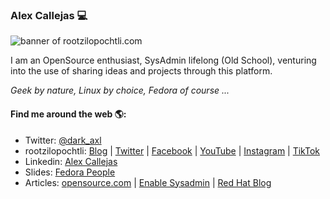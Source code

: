 ### Alex Callejas 💻

<img src="https://github.com/darkaxl/darkaxl/blob/master/header4github.png" alt="banner of rootzilopochtli.com">

I am an OpenSource enthusiast, SysAdmin lifelong  (Old School), venturing into the use of sharing ideas and projects through this platform.

_Geek by nature, Linux by choice, Fedora of course ..._

#### Find me around the web 🌎:

- Twitter: [@dark_axl](https://twitter.com/dark_axl)
- rootzilopochtli: [Blog](http://www.rootzilopochtli.com/) | [Twitter](https://twitter.com/rootzilopochtli) | [Facebook](https://www.facebook.com/rootzilopochtli) | [YouTube](https://www.youtube.com/channel/UC3LxXGofMGXM53qjEnS18ag) | [Instagram](https://www.instagram.com/rootzilopochtli/) | [TikTok](https://www.tiktok.com/@rootzilopochtli?)
- Linkedin: [Alex Callejas](https://www.linkedin.com/in/alexcallejas/)
- Slides: [Fedora People](https://darkaxl017.fedorapeople.org/slides/)
- Articles: [opensource.com](https://opensource.com/users/darkaxl) | [Enable Sysadmin](https://www.redhat.com/sysadmin/users/darkaxl) | [Red Hat Blog](https://www.redhat.com/en/authors/alex-callejas)

<!--
**darkaxl/darkaxl** is a ✨ _special_ ✨ repository because its `README.md` (this file) appears on your GitHub profile.

### Hi there 👋

Here are some ideas to get you started:

- 🔭 I’m currently working on ...
- 🌱 I’m currently learning ...
- 👯 I’m looking to collaborate on ...
- 🤔 I’m looking for help with ...
- 💬 Ask me about ...
- 📫 How to reach me: ...
- 😄 Pronouns: ...
- ⚡ Fun fact: ...
-->
